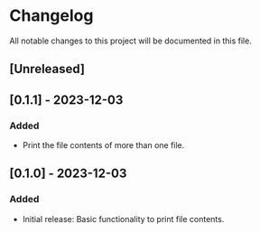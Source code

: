 # Changelog

All notable changes to this project will be documented in this file.

## \[Unreleased\]

## \[0.1.1\] - 2023-12-03

### Added

  - Print the file contents of more than one file.

## \[0.1.0\] - 2023-12-03

### Added

  - Initial release: Basic functionality to print file contents.
